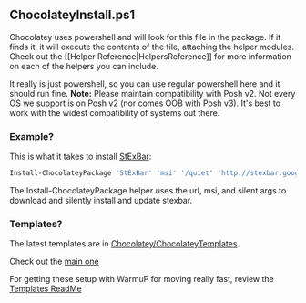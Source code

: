 ## ChocolateyInstall.ps1
Chocolatey uses powershell and will look for this file in the package. If it finds it, it will execute the contents of the file, attaching the helper modules.  Check out the [[Helper Reference|HelpersReference]] for more information on each of the helpers you can include.  

It really is just powershell, so you can use regular powershell here and it should run fine. **Note:** Please maintain compatibility with Posh v2. Not every OS we support is on Posh v2 (nor comes OOB with Posh v3). It's best to work with the widest compatibility of systems out there.

### Example? 
This is what it takes to install [StExBar](https://github.com/ferventcoder/nugetpackages/blob/master/StExBar/tools/chocolateyInstall.ps1):  
  
```powershell
Install-ChocolateyPackage 'StExBar' 'msi' '/quiet' 'http://stexbar.googlecode.com/files/StExBar-1.8.3.msi' 'http://stexbar.googlecode.com/files/StExBar64-1.8.3.msi'
```  
  
The Install-ChocolateyPackage helper uses the url, msi, and silent args to download and silently install and update stexbar.  
  

### Templates?  
 
The latest templates are in [Chocolatey/ChocolateyTemplates](https://github.com/chocolatey/chocolateytemplates).  

Check out the [main one](https://github.com/chocolatey/chocolateytemplates/blob/master/_templates/chocolatey/tools/chocolateyInstall.ps1)
  
For getting these setup with WarmuP for moving really fast, review the [Templates ReadMe](https://github.com/chocolatey/chocolateytemplates/blob/master/README.md)
